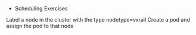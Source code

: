 * Scheduling Exercises

Label a node in the cluster with the type nodetype=vxrail
Create a pod and assign the pod to that node

